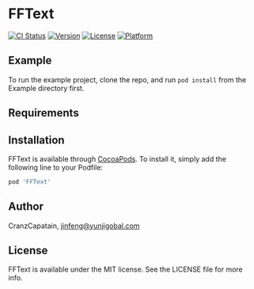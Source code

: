 # FFText

[![CI Status](https://img.shields.io/travis/CranzCapatain/FFText.svg?style=flat)](https://travis-ci.org/CranzCapatain/FFText)
[![Version](https://img.shields.io/cocoapods/v/FFText.svg?style=flat)](https://cocoapods.org/pods/FFText)
[![License](https://img.shields.io/cocoapods/l/FFText.svg?style=flat)](https://cocoapods.org/pods/FFText)
[![Platform](https://img.shields.io/cocoapods/p/FFText.svg?style=flat)](https://cocoapods.org/pods/FFText)

## Example

To run the example project, clone the repo, and run `pod install` from the Example directory first.

## Requirements

## Installation

FFText is available through [CocoaPods](https://cocoapods.org). To install
it, simply add the following line to your Podfile:

```ruby
pod 'FFText'
```

## Author

CranzCapatain, jinfeng@yunjigobal.com

## License

FFText is available under the MIT license. See the LICENSE file for more info.

